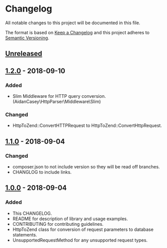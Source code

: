 # Changelog
All notable changes to this project will be documented in this file.

The format is based on [Keep a Changelog](http://keepachangelog.com/en/1.0.0/)
and this project adheres to [Semantic Versioning](http://semver.org/spec/v2.0.0.html).

## [Unreleased]

## [1.2.0] - 2018-09-10

### Added
- Slim Middleware for HTTP query conversion. (AidanCasey\HttpParser\Middleware\Slim)

### Changed
- HttpToZend::ConvertHTTPRequest to HttpToZend::ConvertHttpRequest.

## [1.1.0] - 2018-09-04

### Changed
- composer.json to not include version so they will be read off branches.
- CHANGLOG to include links.

## [1.0.0] - 2018-09-04

### Added
- This CHANGELOG.
- README for description of library and usage examples.
- CONTRIBUTING for contributing guidelines.
- HttpToZend class for conversion of request parameters to database statements.
- UnsupportedRequestMethod for any unsupported request types.

[Unreleased]: https://github.com/aidan-casey/http-parser/compare/v1.2.0...HEAD
[1.2.0]: https://github.com/aidan-casey/http-parser/compare/v1.1.0...v1.2.0
[1.1.0]: https://github.com/aidan-casey/http-parser/compare/v1.0.0...v1.1.0
[1.0.0]: https://github.com/aidan-casey/http-parser/releases/tag/v1.0.0